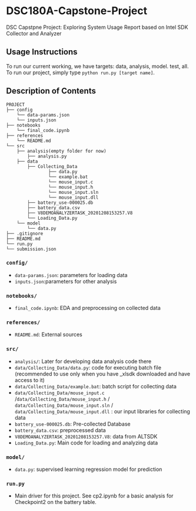 # DSC180A-Capstone-Project
DSC Capstpne Project: Exploring System Usage Report based on Intel SDK Collector
and Analyzer

## Usage Instructions
To run our current working, we have targets: data, analysis, model. test, all. To run our project, simply type `python run.py [target name]`. 

## Description of Contents
```
PROJECT
├── config
    └── data-params.json
    └── inputs.json
├── notebooks
    └── final_code.ipynb
├── references
    └── README.md
└── src
    ├── analysis(empty folder for now)
        ├── analysis.py
    ├── data
        ├── Collecting_Data
                ├── data.py
                └── example.bat
                └── mouse_input.c
                └── mouse_input.h
                └── mouse_input.sln
                └── mouse_input.dll
        ├── battery_use-000025.db
        ├── battery_data.csv
        ├── V8DEMOANALYZERTASK_20201208153257.V8
        └── Loading_Data.py
    └── model
        └── data.py
├── .gitignore
├── README.md
└── run.py
└── submission.json
```
### `config/`
* `data-params.json`: parameters for loading data
* `inputs.json`:parameters for other analysis

### `notebooks/`
* `final_code.ipynb`: EDA and preprocessing on collected data

### `references/`
* `README.md`: External sources

### `src/`
* `analysis/`: Later for developing data analysis code there
* `data/Collecting_Data/data.py`: code for executing batch file (recommended to use only when you have _xlsdk downloaded and have access to it)
* `data/Collecting_Data/example.bat`: batch script for collecting data
* `data/Collecting_Data/mouse_input.c` /`data/Collecting_Data/mouse_input.h` / `data/Collecting_Data/mouse_input.sln` / `data/Collecting_Data/mouse_input.dll` : our input libraries for collecting data
* `battery_use-000025.db`: Pre-collected Database
* `battery_data.csv`: preprocessed data
* `V8DEMOANALYZERTASK_20201208153257.V8`: data from ALTSDK
* `Loading_Data.py`: Main code for loading and analyzing data

### `model/`
* `data.py`: supervised learning regression model for prediction 


### `run.py`
* Main driver for this project. See cp2.ipynb for a basic analysis for Checkpoint2 on the battery table.
